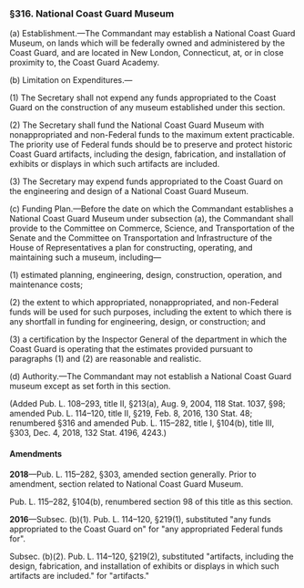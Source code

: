 ### §316. National Coast Guard Museum ###

(a) Establishment.—The Commandant may establish a National Coast Guard Museum, on lands which will be federally owned and administered by the Coast Guard, and are located in New London, Connecticut, at, or in close proximity to, the Coast Guard Academy.

(b) Limitation on Expenditures.—

(1) The Secretary shall not expend any funds appropriated to the Coast Guard on the construction of any museum established under this section.

(2) The Secretary shall fund the National Coast Guard Museum with nonappropriated and non-Federal funds to the maximum extent practicable. The priority use of Federal funds should be to preserve and protect historic Coast Guard artifacts, including the design, fabrication, and installation of exhibits or displays in which such artifacts are included.

(3) The Secretary may expend funds appropriated to the Coast Guard on the engineering and design of a National Coast Guard Museum.

(c) Funding Plan.—Before the date on which the Commandant establishes a National Coast Guard Museum under subsection (a), the Commandant shall provide to the Committee on Commerce, Science, and Transportation of the Senate and the Committee on Transportation and Infrastructure of the House of Representatives a plan for constructing, operating, and maintaining such a museum, including—

(1) estimated planning, engineering, design, construction, operation, and maintenance costs;

(2) the extent to which appropriated, nonappropriated, and non-Federal funds will be used for such purposes, including the extent to which there is any shortfall in funding for engineering, design, or construction; and

(3) a certification by the Inspector General of the department in which the Coast Guard is operating that the estimates provided pursuant to paragraphs (1) and (2) are reasonable and realistic.

(d) Authority.—The Commandant may not establish a National Coast Guard museum except as set forth in this section.

(Added Pub. L. 108–293, title II, §213(a), Aug. 9, 2004, 118 Stat. 1037, §98; amended Pub. L. 114–120, title II, §219, Feb. 8, 2016, 130 Stat. 48; renumbered §316 and amended Pub. L. 115–282, title I, §104(b), title III, §303, Dec. 4, 2018, 132 Stat. 4196, 4243.)

#### Amendments ####

**2018**—Pub. L. 115–282, §303, amended section generally. Prior to amendment, section related to National Coast Guard Museum.

Pub. L. 115–282, §104(b), renumbered section 98 of this title as this section.

**2016**—Subsec. (b)(1). Pub. L. 114–120, §219(1), substituted "any funds appropriated to the Coast Guard on" for "any appropriated Federal funds for".

Subsec. (b)(2). Pub. L. 114–120, §219(2), substituted "artifacts, including the design, fabrication, and installation of exhibits or displays in which such artifacts are included." for "artifacts."